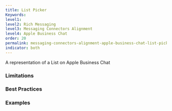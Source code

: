 ```yaml
---
title: List Picker
Keywords:
level1:
level2: Rich Messaging
level3: Messaging Connectors Alignment
level4: Apple Business Chat
order: 20
permalink: messaging-connectors-alignment-apple-business-chat-list-picker.html
indicator: both
---
```


A representation of a List on Apple Business Chat

### Limitations

### Best Practices

### Examples 
